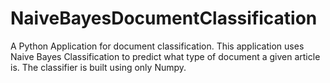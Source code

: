 # NaiveBayesDocumentClassification
A Python Application for document classification. This application uses Naive Bayes Classification to predict what type of document a given article is. The classifier is built using only Numpy.
